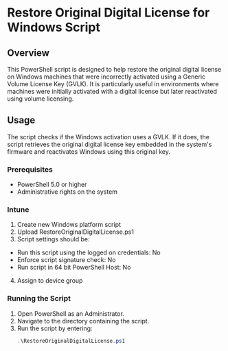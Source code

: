 # Restore Original Digital License for Windows Script

## Overview
This PowerShell script is designed to help restore the original digital license on Windows machines that were incorrectly activated using a Generic Volume License Key (GVLK). It is particularly useful in environments where machines were initially activated with a digital license but later reactivated using volume licensing.

## Usage
The script checks if the Windows activation uses a GVLK. If it does, the script retrieves the original digital license key embedded in the system's firmware and reactivates Windows using this original key.

### Prerequisites
- PowerShell 5.0 or higher
- Administrative rights on the system

### Intune
1. Create new Windows platform script
2. Upload RestoreOriginalDigitalLicense.ps1
3. Script settings should be:
- Run this script using the logged on credentials: No
- Enforce script signature check: No
- Run script in 64 bit PowerShell Host: No
4. Assign to device group

### Running the Script
1. Open PowerShell as an Administrator.
2. Navigate to the directory containing the script.
3. Run the script by entering:
   ```powershell
   .\RestoreOriginalDigitalLicense.ps1
